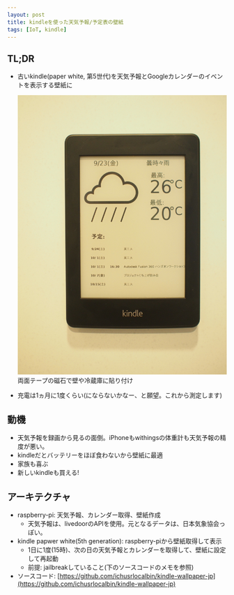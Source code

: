 ```yaml
---
layout: post
title: kindleを使った天気予報/予定表の壁紙
tags: [IoT, kindle]
---
```


## TL;DR

* 古いkindle(paper white, 第5世代)を天気予報とGoogleカレンダーのイベントを表示する壁紙に

  <div class="post-images">
    <div class="post-image">
      <a href="/images/posts/kindle-wallpaper/kindle-wallpaper.jpg"><img src="/images/posts/kindle-wallpaper/kindle-wallpaper.jpg"/></a>
      <div class="post-image-info">両面テープの磁石で壁や冷蔵庫に貼り付け</div>
    </div>
    <div class="clear"></div>
  </div>

* 充電は1ヵ月に1度くらい(にならないかなー、と願望。これから測定します)

## 動機

* 天気予報を録画から見るの面倒。iPhoneもwithingsの体重計も天気予報の精度が悪い。
* kindleだとバッテリーをほぼ食わないから壁紙に最適
* 家族も喜ぶ
* 新しいkindleも買える!

## アーキテクチャ

* raspberry-pi: 天気予報、カレンダー取得、壁紙作成
  * 天気予報は、livedoorのAPIを使用。元となるデータは、日本気象協会っぽい。
* kindle papwer white(5th generation): raspberry-piから壁紙取得して表示
  * 1日に1度(15時)、次の日の天気予報とカレンダーを取得して、壁紙に設定して再起動
  * 前提: jailbreakしていること(下のソースコードのメモを参照)
* ソースコード: [https://github.com/ichusrlocalbin/kindle-wallpaper-jp](https://github.com/ichusrlocalbin/kindle-wallpaper-jp)
